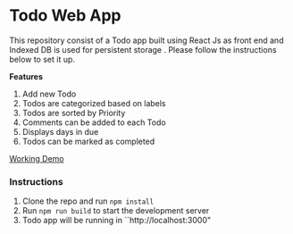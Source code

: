 # Todo Web App


This repository consist of a Todo app built using React Js as front end and Indexed DB is used for persistent storage . Please follow the instructions below to set it up.

**Features**

1. Add new Todo
2. Todos are categorized based on labels
3. Todos are sorted by Priority
4. Comments can be added to each Todo
5. Displays days in due
6. Todos can be marked as completed

[Working Demo](https://6568ccf32645f3038b9b8dff--stunning-moxie-5da3be.netlify.app/)

### Instructions

1. Clone the repo and run ``npm install``
2. Run ``npm run build`` to start the development server
3. Todo app will be running in ``http://localhost:3000" 



